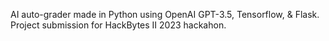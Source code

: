  AI auto-grader made in Python using OpenAI GPT-3.5, Tensorflow, & Flask. Project submission for HackBytes II 2023 hackahon. 
